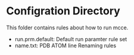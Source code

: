 # Configration Directory
This folder contains rules about how to run mcce.

- run.prm.default:  Default run paramter rule set
- name.txt:    PDB ATOM line Renaming rules